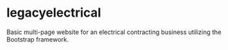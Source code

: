 # legacyelectrical
Basic multi-page website for an electrical contracting business utilizing the Bootstrap framework.
